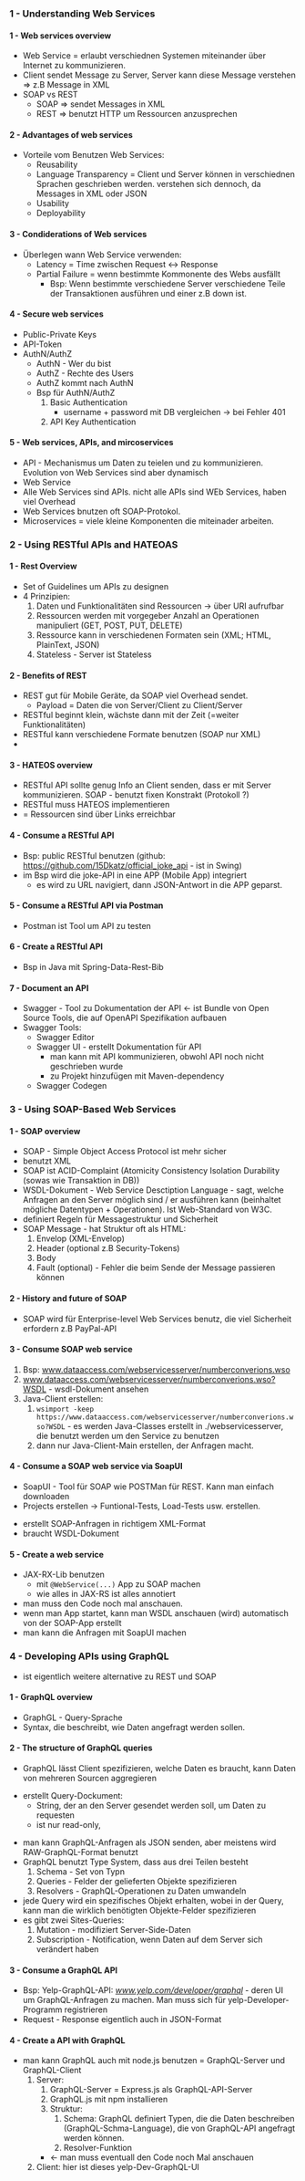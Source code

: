 ### 1 - Understanding Web Services
#### 1 - Web services overview
* Web Service = erlaubt verschiednen Systemen miteinander über Internet zu kommunizieren.
* Client sendet Message zu Server, Server kann diese Message verstehen => z.B Message in XML
* SOAP vs REST
    * SOAP => sendet Messages in XML
    * REST => benutzt HTTP um Ressourcen anzusprechen
#### 2 - Advantages of web services
* Vorteile vom Benutzen Web Services:
    * Reusability
    * Language Transparency = Client und Server können in verschiednen Sprachen geschrieben werden. verstehen sich dennoch, da Messages in XML oder JSON
    * Usability 
    * Deployability
#### 3 - Condiderations of Web services
* Überlegen wann Web Service verwenden:
    * Latency = Time zwischen Request <-> Response
    * Partial Failure = wenn bestimmte Kommonente des Webs ausfällt
        * Bsp: Wenn bestimmte verschiedene Server verschiedene Teile der Transaktionen ausführen und einer z.B down ist.
#### 4 - Secure web services
* Public-Private Keys
* API-Token
* AuthN/AuthZ
    * AuthN - Wer du bist
    * AuthZ - Rechte des Users
    * AuthZ kommt nach AuthN
    * Bsp für AuthN/AuthZ
        1. Basic Authentication
            * username + password mit DB vergleichen -> bei Fehler 401
        2. API Key Authentication
#### 5 - Web services, APIs, and mircoservices
* API - Mechanismus um Daten zu teielen und zu kommunizieren. Evolution von Web Services sind aber dynamisch
* Web Service
* Alle Web Services sind APIs. nicht alle APIs sind WEb Services, haben viel Overhead
* Web Services bnutzen oft SOAP-Protokol.
* Microservices = viele kleine Komponenten die miteinader arbeiten.

### 2 - Using RESTful APIs and HATEOAS
#### 1 - Rest Overview
* Set of Guidelines um APIs zu designen
* 4 Prinzipien:
    1. Daten und Funktionalitäten sind Ressourcen -> über URI aufrufbar
    2. Ressourcen werden mit vorgegeber Anzahl an Operationen manipuliert (GET, POST, PUT, DELETE)
    3. Ressource kann in verschiedenen Formaten sein (XML; HTML, PlainText, JSON)
    4. Stateless - Server ist Stateless
#### 2 - Benefits of REST
* REST gut für Mobile Geräte, da SOAP viel Overhead sendet.
    * Payload = Daten die von Server/Client zu Client/Server
* RESTful beginnt klein, wächste dann mit der Zeit (=weiter Funktionalitäten)
* RESTful kann verschiedene Formate benutzen (SOAP nur XML)
* 
#### 3 - HATEOS overview
* RESTful API sollte genug Info an Client senden, dass er mit Server kommunizieren. SOAP - benutzt fixen Konstrakt (Protokoll ?)
* RESTful muss HATEOS implementieren
* = Ressourcen sind über Links erreichbar
#### 4 - Consume a RESTful API
* Bsp: public RESTful benutzen (github: https://github.com/15Dkatz/official_joke_api - ist in Swing)
* im Bsp wird die joke-API in eine APP (Mobile App) integriert
    * es wird zu URL navigiert, dann JSON-Antwort in die APP geparst.
#### 5 - Consume a RESTful API via Postman
* Postman ist Tool um API zu testen
#### 6 - Create a RESTful API
* Bsp in Java mit Spring-Data-Rest-Bib
#### 7 - Document an API
* Swagger - Tool zu Dokumentation der API <- ist Bundle von Open Source Tools, die auf OpenAPI Spezifikation aufbauen
* Swagger Tools:
    * Swagger Editor
    * Swagger UI - erstellt Dokumentation für API
        * man kann mit API kommunizieren, obwohl API noch nicht geschrieben wurde
        * zu Projekt hinzufügen mit Maven-dependency
    * Swagger Codegen

### 3 - Using SOAP-Based Web Services
#### 1 - SOAP overview
* SOAP  - Simple Object Access Protocol ist mehr sicher
* benutzt XML
* SOAP ist ACID-Complaint (Atomicity Consistency Isolation Durability (sowas wie Transaktion in DB))
* WSDL-Dokument - Web Service Desctiption Language - sagt, welche Anfragen an den Server möglich sind / er ausführen kann (beinhaltet mögliche Datentypen + Operationen). Ist Web-Standard von W3C. 
* definiert Regeln für Messagestruktur und Sicherheit
* SOAP Message - hat Struktur oft als HTML:
    1. Envelop (XML-Envelop)
    2. Header (optional z.B Security-Tokens)
    3. Body
    4. Fault (optional) - Fehler die beim Sende der Message passieren können 
#### 2 - History and future of SOAP
* SOAP wird für Enterprise-level Web Services benutz, die viel Sicherheit erfordern z.B PayPal-API
#### 3 - Consume SOAP web service
1. Bsp: www.dataaccess.com/webservicesserver/numberconverions.wso
2. www.dataaccess.com/webservicesserver/numberconverions.wso?WSDL - wsdl-Dokument ansehen
3. Java-Client erstellen:
    1. `wsimport -keep https://www.dataaccess.com/webservicesserver/numberconverions.wso?WSDL` - es werden Java-Classes erstellt in ./webservicesserver, die benutzt werden um den Service zu benutzen
    2. dann nur Java-Client-Main erstellen, der Anfragen macht.
#### 4 - Consume a SOAP web service via SoapUI
* SoapUI - Tool für SOAP wie POSTMan für REST. Kann man einfach downloaden
* Projects erstellen -> Funtional-Tests, Load-Tests usw. erstellen.
+ erstellt SOAP-Anfragen in richtigem XML-Format
+ braucht WSDL-Dokument
#### 5 - Create a web service
* JAX-RX-Lib benutzen
    * mit `@WebService(...)` App zu SOAP machen
    * wie alles in JAX-RS ist alles annotiert
* man muss den Code noch mal anschauen.
* wenn man App startet, kann man WSDL anschauen (wird) automatisch von der SOAP-App erstellt
* man kann die Anfragen mit SoapUI machen

### 4 - Developing APIs using GraphQL
* ist eigentlich weitere alternative zu REST und SOAP
#### 1 - GraphQL overview
* GraphGL - Query-Sprache
* Syntax, die beschreibt, wie Daten angefragt werden sollen. 
#### 2 - The structure of GraphQL queries
* GraphQL lässt Client spezifizieren, welche Daten es braucht, kann Daten von mehreren Sourcen aggregieren
+ erstellt Query-Dockument:
    + String, der an den Server gesendet werden soll, um Daten zu requesten
    + ist nur read-only,
* man kann GraphQL-Anfragen als JSON senden, aber meistens wird RAW-GraphQL-Format benutzt
* GraphQL benutzt Type System, dass aus drei Teilen besteht
    1. Schema - Set von Typn
    2. Queries - Felder der gelieferten Objekte spezifizieren
    3. Resolvers - GraphQL-Operationen zu Daten umwandeln
* jede Query wird ein spezifisches Objekt erhalten, wobei in der Query, kann man die wirklich benötigten Objekte-Felder spezifizieren
* es gibt zwei Sites-Queries:
    1. Mutation - modifiziert Server-Side-Daten
    2. Subscription - Notification, wenn Daten auf dem Server sich verändert haben
#### 3 - Consume a GraphQL API
* Bsp: Yelp-GraphQL-API: *www.yelp.com/developer/graphql* - deren UI um GraphQL-Anfragen zu machen. Man muss sich für yelp-Developer-Programm registrieren
* Request - Response eigentlich auch in JSON-Format
#### 4 - Create a API with GraphQL
* man kann GraphQL auch mit node.js benutzen = GraphQL-Server und GraphQL-Client
    1. Server:
        1. GraphQL-Server = Express.js als GraphQL-API-Server
        2. GraphQL.js mit npm installieren  
        3. Struktur:
            1. Schema: GraphQL definiert Typen, die die Daten beschreiben (GraphQL-Schma-Language), die von GraphQL-API angefragt werden können.
            2. Resolver-Funktion
        * <- man muss eventuall den Code noch Mal anschauen
    2. Client: hier ist dieses yelp-Dev-GraphQL-UI